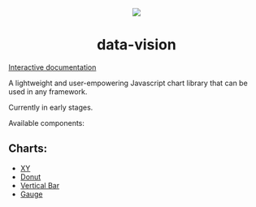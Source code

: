 <p align="center">
    <a href="https://data-vision.graphieros.com/"><img src="https://data-vision.graphieros.com/android-chrome-192x192.png"></a>
    <h1 align="center">data-vision</h1>
</p>

[Interactive documentation](https://data-vision.graphieros.com/)

A lightweight and user-empowering Javascript chart library that can be used in any framework.

Currently in early stages.

Available components:

## Charts:
- [XY](https://data-vision.graphieros.com/docs#xy)
- [Donut](https://data-vision.graphieros.com/docs#donut)
- [Vertical Bar](https://data-vision.graphieros.com/docs#vertical-bar)
- [Gauge](https://data-vision.graphieros.com/docs#gauge)